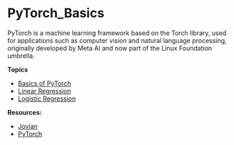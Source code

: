 # PyTorch_Basics
PyTorch is a machine learning framework based on the Torch library, used for applications such as computer vision and natural language processing, originally developed by Meta AI and now part of the Linux Foundation umbrella. 

**Topics**
- [Basics of PyTorch](https://github.com/regmi-saugat/PyTorch_Basics/blob/main/Notebooks/Basics.ipynb)
- [Linear Regression](https://github.com/regmi-saugat/PyTorch_Basics/blob/main/Notebooks/Linear%20Regression.ipynb)
- [Logistic Regression](https://github.com/regmi-saugat/PyTorch_Basics/blob/main/Notebooks/Logistic%20Regression.ipynb)

**Resources:**
- [Jovian](https://www.jovian.com/)
- [PyTorch](https://pytorch.org/docs/stable/index.html)
